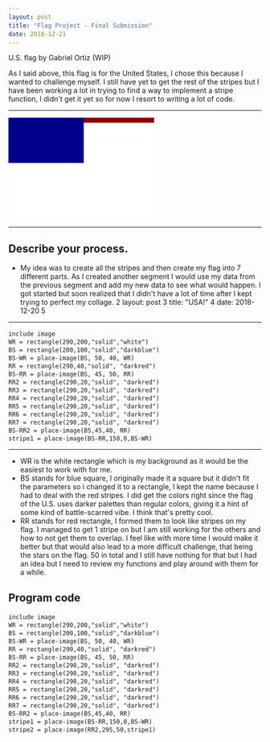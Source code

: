 ```yaml
---
layout: post
title: "Flag Project - Final Submission"
date: 2018-12-21
---
```


U.S. flag by Gabriel Ortiz (WIP)

As I said above, this flag is for the United States, I chose this because I wanted to challenge myself. I still have yet to get the rest of the stripes but I have been working a lot in trying to find a way to implement a stripe function, I didn't get it yet so for now I resort to writing a lot of code.


* * *
![Flag](/images/USA.png)
* * *

## Describe your process.

-  My idea was to create all the stripes and then create my flag into 7 different parts. As I created another segment I would use my data from the previous segment and add my new data to see what would happen. I got started but soon realized that I didn't have a lot of time after I kept trying to perfect my collage.
2
layout: post
3
title: "USA!" 
4
date: 2018-12-20
5
--- 





```
include image
WR = rectangle(290,200,"solid","white")
BS = rectangle(200,100,"solid","darkblue")
BS-WR = place-image(BS, 50, 40, WR)
RR = rectangle(290,40,"solid", "darkred")
BS-RR = place-image(BS, 45, 50, RR) 
RR2 = rectangle(290,20,"solid", "darkred")
RR3 = rectangle(290,20,"solid", "darkred")
RR4 = rectangle(290,20,"solid", "darkred")
RR5 = rectangle(290,20,"solid", "darkred")
RR6 = rectangle(290,20,"solid", "darkred")
RR7 = rectangle(290,20,"solid", "darkred")
BS-RR2 = place-image(BS,45,40, RR)
stripe1 = place-image(BS-RR,150,0,BS-WR)

```

* * *

-  WR is the white rectangle which is my background as it would be the easiest to work with for me.
-  BS stands for blue square, I originally made it a square but it didn't fit the parameters so i changed it to a rectangle, I kept the name because I had to deal with the red stripes. I did get the colors right since the flag of the U.S. uses darker palettes than regular colors, giving it a hint of some kind of battle-scarred vibe. I think that's pretty cool.
-  RR stands for red rectangle, I formed them to look like stripes on my flag. I managed to get 1 stripe on but I am still working for the others and how to not get them to overlap. I feel like with more time I would make it better but that would also lead to a more difficult challenge, that being the stars on the flag. 50 in total and I still have nothing for that but I had an idea but I need to review my functions and play around with them for a while.
 


## Program code

```
include image
WR = rectangle(290,200,"solid","white")
BS = rectangle(200,100,"solid","darkblue")
BS-WR = place-image(BS, 50, 40, WR)
RR = rectangle(290,40,"solid", "darkred")
BS-RR = place-image(BS, 45, 50, RR) 
RR2 = rectangle(290,20,"solid", "darkred")
RR3 = rectangle(290,20,"solid", "darkred")
RR4 = rectangle(290,20,"solid", "darkred")
RR5 = rectangle(290,20,"solid", "darkred")
RR6 = rectangle(290,20,"solid", "darkred")
RR7 = rectangle(290,20,"solid", "darkred")
BS-RR2 = place-image(BS,45,40, RR)
stripe1 = place-image(BS-RR,150,0,BS-WR)
stripe2 = place-image(RR2,295,50,stripe1)

```
